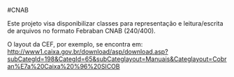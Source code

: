 #CNAB

Este projeto visa disponibilizar classes para representação e leitura/escrita de arquivos no formato Febraban CNAB (240/400).

O layout da CEF, por exemplo, se encontra em: http://www1.caixa.gov.br/download/asp/download.asp?subCategId=198&CategId=65&subCateglayout=Manuais&Categlayout=Cobran%E7a%20Caixa%20%96%20SICOB